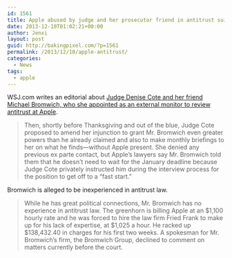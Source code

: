```yaml
---
id: 1561
title: Apple abused by judge and her prosecutor friend in antitrust suit
date: 2013-12-10T01:02:21+00:00
author: Jenxi
layout: post
guid: http://bakingpixel.com/?p=1561
permalink: /2013/12/10/apple-antitrust/
categories:
  - News
tags:
  - apple
---
```

WSJ.com writes an editorial about [Judge Denise Cote and her friend Michael Bromwich, who she appointed as an external monitor to review antitrust at Apple](http://online.wsj.com/news/articles/SB10001424052702304355104579236261045331876).

> Then, shortly before Thanksgiving and out of the blue, Judge Cote proposed to amend her injunction to grant Mr. Bromwich even greater powers than he already claimed and also to make monthly briefings to her on what he finds—without Apple present. She denied any previous ex parte contact, but Apple&#8217;s lawyers say Mr. Bromwich told them that he doesn&#8217;t need to wait for the January deadline because Judge Cote privately instructed him during the interview process for the position to get off to a &#8220;fast start.&#8221; 

Bromwich is alleged to be inexperienced in antitrust law.

> While he has great political connections, Mr. Bromwich has no experience in antitrust law. The greenhorn is billing Apple at an $1,100 hourly rate and he was forced to hire the law firm Fried Frank to make up for his lack of expertise, at $1,025 a hour. He racked up $138,432.40 in charges for his first two weeks. A spokesman for Mr. Bromwich&#8217;s firm, the Bromwich Group, declined to comment on matters currently before the court.
